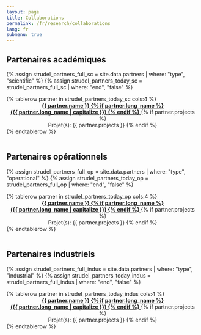 ```yaml
---
layout: page
title: Collaborations
permalink: /fr/research/collaborations
lang: fr
submenu: true
---
```


## Partenaires académiques
{% assign strudel_partners_full_sc = site.data.partners | where: "type", "scientific" %}
{% assign strudel_partners_today_sc = strudel_partners_full_sc | where: "end", "false" %}

<table class='width-100'>
  {% tablerow partner in strudel_partners_today_sc cols:4 %}
    <div align="center">
      <a href="{{ partner.site }}">
        <b> {{ partner.name }}
		{% if partner.long_name %}
		<br> ({{ partner.long_name | capitalize }})
		{% endif %}
		</b>
      </a>
     {% if partner.projects %}
		<br> Projet(s): {{ partner.projects }}
		{% endif %}
    </div>
  {% endtablerow %}
</table>

## Partenaires opérationnels
{% assign strudel_partners_full_op = site.data.partners | where: "type", "operational" %}
{% assign strudel_partners_today_op = strudel_partners_full_op | where: "end", "false" %}

<table class='width-100'>
  {% tablerow partner in strudel_partners_today_op cols:4 %}
    <div align="center">
      <a href="{{ partner.site }}">
        <b> {{ partner.name }} 
		{% if partner.long_name %}
		<br> ({{ partner.long_name | capitalize }})
		{% endif %} </b>
      </a>
	   {% if partner.projects %}
		<br> Projet(s): {{ partner.projects }}
		{% endif %}
    </div>
  {% endtablerow %}
</table>

## Partenaires industriels
{% assign strudel_partners_full_indus = site.data.partners | where: "type", "industrial" %}
{% assign strudel_partners_today_indus = strudel_partners_full_indus | where: "end", "false" %}

<table class='width-100'>
  {% tablerow partner in strudel_partners_today_indus cols:4 %}
    <div align="center">
      <a href="{{ partner.site }}">
        <b> {{ partner.name }}
				{% if partner.long_name %}
		<br> ({{ partner.long_name | capitalize }})
		{% endif %}
		</b>
      </a>
	   {% if partner.projects %}
		<br> Projet(s): {{ partner.projects }}
		{% endif %}
    </div>
  {% endtablerow %}
</table>